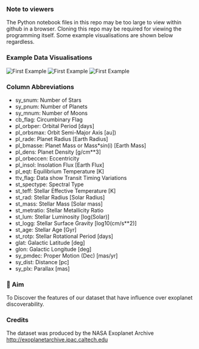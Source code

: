 ### Note to viewers ###
The Python notebook files in this repo may be too large to view within github in a browser. Cloning this repo may be required for viewing the programming itself. Some example visualisations are shown below regardless.

### Example Data Visualisations ###
![First Example](/link)
![First Example](/link)
![First Example](/link)

### Column Abbreviations ###
* sy_snum:        Number of Stars
* sy_pnum:        Number of Planets
* sy_mnum:        Number of Moons
* cb_flag:        Circumbinary Flag
* pl_orbper:      Orbital Period [days]
* pl_orbsmax:     Orbit Semi-Major Axis [au])
* pl_rade:        Planet Radius [Earth Radius]
* pl_bmasse:      Planet Mass or Mass*sin(i) [Earth Mass]
* pl_dens:        Planet Density [g/cm**3]
* pl_orbeccen:    Eccentricity
* pl_insol:       Insolation Flux [Earth Flux]
* pl_eqt:         Equilibrium Temperature [K]
* ttv_flag:       Data show Transit Timing Variations
* st_spectype:    Spectral Type
* st_teff:        Stellar Effective Temperature [K]
* st_rad:         Stellar Radius [Solar Radius]
* st_mass:        Stellar Mass [Solar mass]
* st_metratio:    Stellar Metallicity Ratio
* st_lum:         Stellar Luminosity [log(Solar)]
* st_logg:        Stellar Surface Gravity [log10(cm/s**2)]
* st_age:         Stellar Age [Gyr]
* st_rotp:        Stellar Rotational Period [days]
* glat:           Galactic Latitude [deg]
* glon:           Galactic Longitude [deg]
* sy_pmdec:       Proper Motion (Dec) [mas/yr]
* sy_dist:        Distance [pc]
* sy_plx:         Parallax [mas]
### 🔬 Aim
To Discover the features of our dataset that have influence over exoplanet discoverability.
### Credits
The dataset was produced by the NASA Exoplanet Archive http://exoplanetarchive.ipac.caltech.edu
